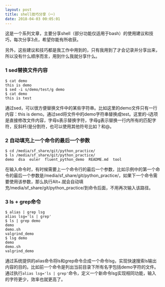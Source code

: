 ```yaml
---
layout: post
title: shell技巧分享（一）
date: 2018-04-03 00:05:01
---
```


这是一个系列文章，主要分享shell（部分功能仅适用于bash）的使用建议和技巧，每次分享3点，希望你能有所收获。

另外，这些建议和技巧都是我工作中用到的，只有我用到了才会记录并分享出来，所以没有什么顺序而言，用到什么我就分享什么。

### 1 sed替换文件内容

```
$ cat demo
this is demo
$ sed -i s/demo/test/g demo
$ cat demo
this is test
```

通过sed，可以很方便替换文件中的某些字符串。比如这里的demo文件只有一行内容：this is demo。通过sed将文件中的demo字符串替换成test。这里的-i选项是直接修改文件内容，字母s表示替换字符，字母g表示替换一行内所有的匹配字符，反斜杆/是分割符，也可以使用其他符号比如？和@。

### 2 自动填充上一个命令的最后一个参数

```
$ cd /media/sf_share/git/python_practice/
$ ls /media/sf_share/git/python_practice/
demo  dsa  euler  fluent_python_demo  README.md  tool
```

在输入命令时，有时候需要上一个命令行的最后一个参数，比如示例中的第一个命令的最后一个参数是/media/sf_share/git/python_practice/，如果下一个命令需要使用该参数，那么执行Alt+.就会自动填充/media/sf_share/git/python_practice/到命令后面，不用再次输入该路径。

### 3 ls + grep命令

```
$ alias | grep lsg
alias lsg='ls | grep'
$ ls | grep demo
demo
demo.sh
valgrind_demo
$ lsg demo
demo
demo.sh
valgrind_demo
```

通过系统提供的alias命令将ls和grep命令合成一个命令lsg，实现快速搜索ls输出内容的目的。比如前一个命令是列出当前目录下所有名字包括demo字符的文件。通过执行`alias lsg='ls | grep'`命令，定义一个新命令lsg实现相同功能，输入的字符更少，效率也就更高了。